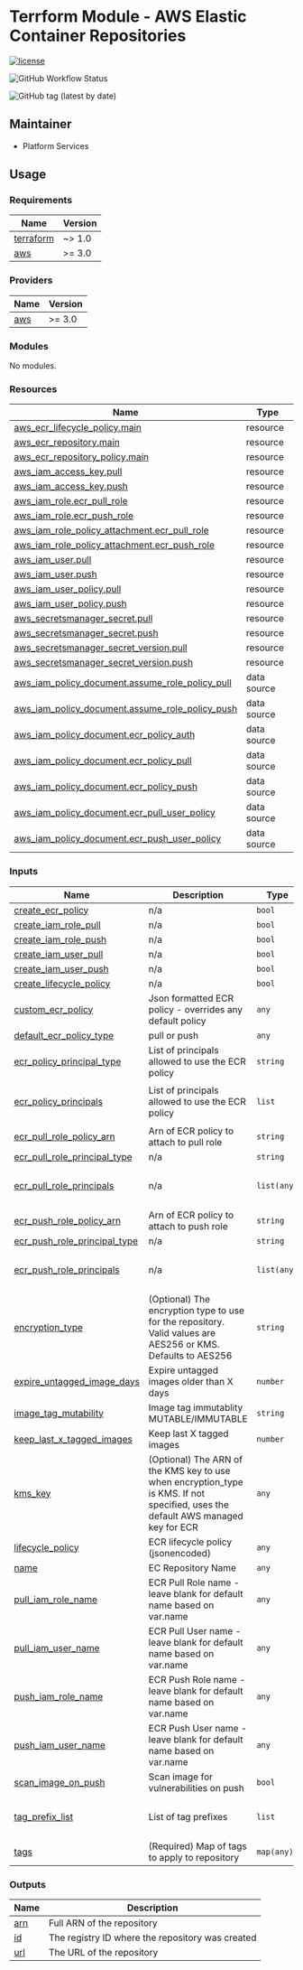 # Terrform Module - AWS Elastic Container Repositories

[![license](https://img.shields.io/badge/License-Apache%202.0-blue.svg)](https://opensource.org/licenses/Apache-2.0)

![GitHub Workflow Status](https://img.shields.io/github/workflow/status/ohpensource/terraform-aws-ohp-ecr/continuous-delivery)

![GitHub tag (latest by date)](https://img.shields.io/github/v/tag/ohpensource/terraform-aws-ohp-ecr)

## Maintainer

* Platform Services

## Usage

<!--- BEGIN_TF_DOCS --->
### Requirements

| Name | Version |
|------|---------|
| <a name="requirement_terraform"></a> [terraform](#requirement\_terraform) | ~> 1.0 |
| <a name="requirement_aws"></a> [aws](#requirement\_aws) | >= 3.0 |

### Providers

| Name | Version |
|------|---------|
| <a name="provider_aws"></a> [aws](#provider\_aws) | >= 3.0 |

### Modules

No modules.

### Resources

| Name | Type |
|------|------|
| [aws_ecr_lifecycle_policy.main](https://registry.terraform.io/providers/hashicorp/aws/latest/docs/resources/ecr_lifecycle_policy) | resource |
| [aws_ecr_repository.main](https://registry.terraform.io/providers/hashicorp/aws/latest/docs/resources/ecr_repository) | resource |
| [aws_ecr_repository_policy.main](https://registry.terraform.io/providers/hashicorp/aws/latest/docs/resources/ecr_repository_policy) | resource |
| [aws_iam_access_key.pull](https://registry.terraform.io/providers/hashicorp/aws/latest/docs/resources/iam_access_key) | resource |
| [aws_iam_access_key.push](https://registry.terraform.io/providers/hashicorp/aws/latest/docs/resources/iam_access_key) | resource |
| [aws_iam_role.ecr_pull_role](https://registry.terraform.io/providers/hashicorp/aws/latest/docs/resources/iam_role) | resource |
| [aws_iam_role.ecr_push_role](https://registry.terraform.io/providers/hashicorp/aws/latest/docs/resources/iam_role) | resource |
| [aws_iam_role_policy_attachment.ecr_pull_role](https://registry.terraform.io/providers/hashicorp/aws/latest/docs/resources/iam_role_policy_attachment) | resource |
| [aws_iam_role_policy_attachment.ecr_push_role](https://registry.terraform.io/providers/hashicorp/aws/latest/docs/resources/iam_role_policy_attachment) | resource |
| [aws_iam_user.pull](https://registry.terraform.io/providers/hashicorp/aws/latest/docs/resources/iam_user) | resource |
| [aws_iam_user.push](https://registry.terraform.io/providers/hashicorp/aws/latest/docs/resources/iam_user) | resource |
| [aws_iam_user_policy.pull](https://registry.terraform.io/providers/hashicorp/aws/latest/docs/resources/iam_user_policy) | resource |
| [aws_iam_user_policy.push](https://registry.terraform.io/providers/hashicorp/aws/latest/docs/resources/iam_user_policy) | resource |
| [aws_secretsmanager_secret.pull](https://registry.terraform.io/providers/hashicorp/aws/latest/docs/resources/secretsmanager_secret) | resource |
| [aws_secretsmanager_secret.push](https://registry.terraform.io/providers/hashicorp/aws/latest/docs/resources/secretsmanager_secret) | resource |
| [aws_secretsmanager_secret_version.pull](https://registry.terraform.io/providers/hashicorp/aws/latest/docs/resources/secretsmanager_secret_version) | resource |
| [aws_secretsmanager_secret_version.push](https://registry.terraform.io/providers/hashicorp/aws/latest/docs/resources/secretsmanager_secret_version) | resource |
| [aws_iam_policy_document.assume_role_policy_pull](https://registry.terraform.io/providers/hashicorp/aws/latest/docs/data-sources/iam_policy_document) | data source |
| [aws_iam_policy_document.assume_role_policy_push](https://registry.terraform.io/providers/hashicorp/aws/latest/docs/data-sources/iam_policy_document) | data source |
| [aws_iam_policy_document.ecr_policy_auth](https://registry.terraform.io/providers/hashicorp/aws/latest/docs/data-sources/iam_policy_document) | data source |
| [aws_iam_policy_document.ecr_policy_pull](https://registry.terraform.io/providers/hashicorp/aws/latest/docs/data-sources/iam_policy_document) | data source |
| [aws_iam_policy_document.ecr_policy_push](https://registry.terraform.io/providers/hashicorp/aws/latest/docs/data-sources/iam_policy_document) | data source |
| [aws_iam_policy_document.ecr_pull_user_policy](https://registry.terraform.io/providers/hashicorp/aws/latest/docs/data-sources/iam_policy_document) | data source |
| [aws_iam_policy_document.ecr_push_user_policy](https://registry.terraform.io/providers/hashicorp/aws/latest/docs/data-sources/iam_policy_document) | data source |

### Inputs

| Name | Description | Type | Default | Required |
|------|-------------|------|---------|:--------:|
| <a name="input_create_ecr_policy"></a> [create\_ecr\_policy](#input\_create\_ecr\_policy) | n/a | `bool` | `false` | no |
| <a name="input_create_iam_role_pull"></a> [create\_iam\_role\_pull](#input\_create\_iam\_role\_pull) | n/a | `bool` | `false` | no |
| <a name="input_create_iam_role_push"></a> [create\_iam\_role\_push](#input\_create\_iam\_role\_push) | n/a | `bool` | `false` | no |
| <a name="input_create_iam_user_pull"></a> [create\_iam\_user\_pull](#input\_create\_iam\_user\_pull) | n/a | `bool` | `false` | no |
| <a name="input_create_iam_user_push"></a> [create\_iam\_user\_push](#input\_create\_iam\_user\_push) | n/a | `bool` | `false` | no |
| <a name="input_create_lifecycle_policy"></a> [create\_lifecycle\_policy](#input\_create\_lifecycle\_policy) | n/a | `bool` | `true` | no |
| <a name="input_custom_ecr_policy"></a> [custom\_ecr\_policy](#input\_custom\_ecr\_policy) | Json formatted ECR policy - overrides any default policy | `any` | `null` | no |
| <a name="input_default_ecr_policy_type"></a> [default\_ecr\_policy\_type](#input\_default\_ecr\_policy\_type) | pull or push | `any` | `null` | no |
| <a name="input_ecr_policy_principal_type"></a> [ecr\_policy\_principal\_type](#input\_ecr\_policy\_principal\_type) | List of principals allowed to use the ECR policy | `string` | `"AWS"` | no |
| <a name="input_ecr_policy_principals"></a> [ecr\_policy\_principals](#input\_ecr\_policy\_principals) | List of principals allowed to use the ECR policy | `list` | <pre>[<br>  "*"<br>]</pre> | no |
| <a name="input_ecr_pull_role_policy_arn"></a> [ecr\_pull\_role\_policy\_arn](#input\_ecr\_pull\_role\_policy\_arn) | Arn of ECR policy to attach to pull role | `string` | `null` | no |
| <a name="input_ecr_pull_role_principal_type"></a> [ecr\_pull\_role\_principal\_type](#input\_ecr\_pull\_role\_principal\_type) | n/a | `string` | `"*"` | no |
| <a name="input_ecr_pull_role_principals"></a> [ecr\_pull\_role\_principals](#input\_ecr\_pull\_role\_principals) | n/a | `list(any)` | <pre>[<br>  "*"<br>]</pre> | no |
| <a name="input_ecr_push_role_policy_arn"></a> [ecr\_push\_role\_policy\_arn](#input\_ecr\_push\_role\_policy\_arn) | Arn of ECR policy to attach to push role | `string` | `null` | no |
| <a name="input_ecr_push_role_principal_type"></a> [ecr\_push\_role\_principal\_type](#input\_ecr\_push\_role\_principal\_type) | n/a | `string` | `"*"` | no |
| <a name="input_ecr_push_role_principals"></a> [ecr\_push\_role\_principals](#input\_ecr\_push\_role\_principals) | n/a | `list(any)` | <pre>[<br>  "*"<br>]</pre> | no |
| <a name="input_encryption_type"></a> [encryption\_type](#input\_encryption\_type) | (Optional) The encryption type to use for the repository. Valid values are AES256 or KMS. Defaults to AES256 | `string` | `"AES256"` | no |
| <a name="input_expire_untagged_image_days"></a> [expire\_untagged\_image\_days](#input\_expire\_untagged\_image\_days) | Expire untagged images older than X days | `number` | `30` | no |
| <a name="input_image_tag_mutability"></a> [image\_tag\_mutability](#input\_image\_tag\_mutability) | Image tag immutablity MUTABLE/IMMUTABLE | `string` | `"IMMUTABLE"` | no |
| <a name="input_keep_last_x_tagged_images"></a> [keep\_last\_x\_tagged\_images](#input\_keep\_last\_x\_tagged\_images) | Keep last X tagged images | `number` | `10` | no |
| <a name="input_kms_key"></a> [kms\_key](#input\_kms\_key) | (Optional) The ARN of the KMS key to use when encryption\_type is KMS. If not specified, uses the default AWS managed key for ECR | `any` | `null` | no |
| <a name="input_lifecycle_policy"></a> [lifecycle\_policy](#input\_lifecycle\_policy) | ECR lifecycle policy (jsonencoded) | `any` | `null` | no |
| <a name="input_name"></a> [name](#input\_name) | EC Repository Name | `any` | n/a | yes |
| <a name="input_pull_iam_role_name"></a> [pull\_iam\_role\_name](#input\_pull\_iam\_role\_name) | ECR Pull Role name - leave blank for default name based on var.name | `any` | `null` | no |
| <a name="input_pull_iam_user_name"></a> [pull\_iam\_user\_name](#input\_pull\_iam\_user\_name) | ECR Pull User name - leave blank for default name based on var.name | `any` | `null` | no |
| <a name="input_push_iam_role_name"></a> [push\_iam\_role\_name](#input\_push\_iam\_role\_name) | ECR Push Role name - leave blank for default name based on var.name | `any` | `null` | no |
| <a name="input_push_iam_user_name"></a> [push\_iam\_user\_name](#input\_push\_iam\_user\_name) | ECR Push User name - leave blank for default name based on var.name | `any` | `null` | no |
| <a name="input_scan_image_on_push"></a> [scan\_image\_on\_push](#input\_scan\_image\_on\_push) | Scan image for vulnerabilities on push | `bool` | `true` | no |
| <a name="input_tag_prefix_list"></a> [tag\_prefix\_list](#input\_tag\_prefix\_list) | List of tag prefixes | `list` | <pre>[<br>  "v"<br>]</pre> | no |
| <a name="input_tags"></a> [tags](#input\_tags) | (Required) Map of tags to apply to repository | `map(any)` | `{}` | no |

### Outputs

| Name | Description |
|------|-------------|
| <a name="output_arn"></a> [arn](#output\_arn) | Full ARN of the repository |
| <a name="output_id"></a> [id](#output\_id) | The registry ID where the repository was created |
| <a name="output_url"></a> [url](#output\_url) | The URL of the repository |

<!--- END_TF_DOCS --->
